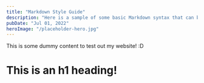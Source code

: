 ```yaml
---
title: "Markdown Style Guide"
description: "Here is a sample of some basic Markdown syntax that can be used when writing Markdown content in Astro."
pubDate: "Jul 01, 2022"
heroImage: "/placeholder-hero.jpg"
---
```


This is some dummy content to test out my website! :D

# This is an h1 heading!